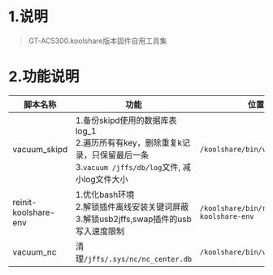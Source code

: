 # 1.说明
> GT-AC5300.koolshare版本固件自用工具集

# 2.功能说明

| 脚本名称             | 功能                                                         | 位置                                  |
| -------------------- | ------------------------------------------------------------ | ------------------------------------- |
| vacuum_skipd         | 1.备份skipd使用的数据库表log_1<br/>2.遍历所有有key，删除重复k记录，只保留最后一条<br/>3.`vacuum /jffs/db/log`文件, 减小log文件大小 | `/koolshare/bin/vacuum_skipd`         |
| reinit-koolshare-env | 1.优化bash环境<br/>2.解锁插件离线安装关键词屏蔽<br/>3.解锁usb2jffs,swap插件的usb写入速度限制 | `/koolshare/bin/reinit-koolshare-env` |
| vacuum_nc            | 清理`/jffs/.sys/nc/nc_center.db`                             | `/koolshare/bin/vacuum_nc`            |

